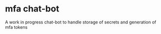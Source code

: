 # mfa chat-bot

A work in progress chat-bot to handle storage of secrets and generation of mfa tokens
